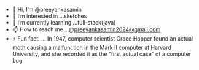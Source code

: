 - 👋 Hi, I’m @preeyankasamin
- 👀 I’m interested in ...sketches
- 🌱 I’m currently learning ...full-stack(java)
- 📫 How to reach me ...@preeyankasamin2024@gmail.com
- ⚡ Fun fact: ... In 1947, computer scientist Grace Hopper found an actual moth causing a malfunction
                   in the Mark II computer at Harvard University, and she recorded it as the "first actual case" of a computer bug

<!---
preeyankasamin/preeyankasamin is a ✨ special ✨ repository because its `README.md` (this file) appears on your GitHub profile.
You can click the Preview link to take a look at your changes.
--->
